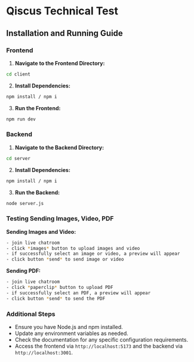 # Qiscus Technical Test

## Installation and Running Guide

### Frontend

1. **Navigate to the Frontend Directory:**

```sh
cd client
```

2. **Install Dependencies:**

```sh
npm install / npm i
```

3. **Run the Frontend:**

```sh
npm run dev
```

### Backend

1. **Navigate to the Backend Directory:**

```sh
cd server
```

2. **Install Dependencies:**

```sh
npm install / npm i
```

3. **Run the Backend:**

```sh
node server.js
```

### Testing Sending Images, Video, PDF

**Sending Images and Video:**

```sh
- join live chatroom
- click *images* button to upload images and video
- if successfully select an image or video, a preview will appear
- click button *send* to send image or video
```

**Sending PDF:**

```sh
- join live chatroom
- click *paperclip* button to upload PDF
- if successfully select an PDF, a preview will appear
- click button *send* to send the PDF
```

### Additional Steps

- Ensure you have Node.js and npm installed.
- Update any environment variables as needed.
- Check the documentation for any specific configuration requirements.
- Access the frontend via `http://localhost:5173` and the backend via `http://localhost:3001`.

